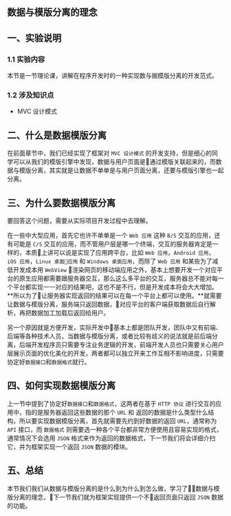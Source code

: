## 数据与模版分离的理念

## 一、实验说明
### 1.1 实验内容
本节是一节理论课，讲解在程序开发时的一种实现数与据模版分离的开发范式。

### 1.2 涉及知识点
* MVC 设计模式

## 二、什么是数据模版分离
在前面章节中，我们已经实现了框架对 `MVC 设计模式` 的开发支持，但是细心的同学可以从我们的模版引擎中发现，数据与用户页面是通过模版关联起来的，而数据与模版分离，其实就是让数据不单单是与用户页面分离，还要与模版引擎也一起分离。

## 三、为什么要数据模版分离
要回答这个问题，需要从实际项目开发过程中去理解。

在一些中大型应用，首先它也许不单单是一个 `Web 应用` 这种 `B/S` 交互的应用，还有可能是 `C/S` 交互的应用，而不管用户层是哪一个终端，交互的服务器肯定是一样的，本质上讲可以说是实现了应用跨平台，比如 `Web 应用`，`Android 应用`，`iOS 应用`，`Linux 桌面应用` 和 `Windows 桌面应用`，而除了 `Web 应用` 和某些为了减低开发成本用 `WebView` 渲染网页的移动端应用之外，基本上想要开发一个对应平台的原生应用都需要跟服务器交互，那么这么多平台的交互，服务器总不能对每一个平台都实现一一对应的结果吧，这也不是不行，但是开发成本将会大大增加。**所以为了让服务器实现返回的结果可以在每一个平台上都可以使用。**就需要让数据与模版分离，服务端只返回数据，对应平台的客户端获取数据后自行解析，再把数据加工加载后返回给用户。

另一个原因就是方便开发，实际开发中基本上都是团队开发，团队中又有前端、后端等各种技术人员，当数据与模版分离，或者比较有歧义的说法就是前后端分离，后端开发程序员只需要专注业务逻辑的开发，前端开发人员也只需要关心用户层展示页面的优化美化的开发，两者都可以独立开来工作互相不影响进度，只需要协定好`数据接口`和`数据格式`就行。

## 四、如何实现数据模版分离
上一节中提到了协定好`数据接口`和`数据格式`，这两者在基于 `HTTP 协议` 进行交互的应用中，指的是服务器返回这些数据的那个 `URL` 和 返回的数据是什么类型什么结构，所以要实现数据模版分离，首先就需要先约到好数据的返回 `URL`，通常称为 `API` 接口，而 `数据格式` 则需要选一种各个平台都非常方便使用且容易实现的格式，通常情况下会选用 `JSON` 格式来作为返回的数据格式，下一节我们将会详细介扫它，并为框架实现一个返回 `JSON` 数据的模块。

## 五、总结
本节我们我们从数据与模版分离的是什么到为什么到怎么做，学习了数据与模版分离的理念，下一节我们就为框架实现提供一个不返回页面只返回 `JSON` 数据的功能。